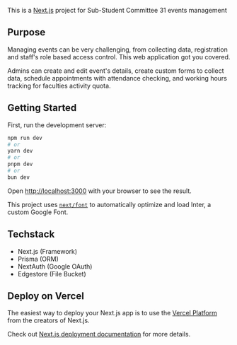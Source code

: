 This is a [Next.js](https://nextjs.org/) project for Sub-Student Committee 31 events management

## Purpose

Managing events can be very challenging, from collecting data, registration and staff's role based access control. This web application got you covered.

Admins can create and edit event's details, create custom forms to collect data, schedule appointments with attendance checking, and working hours tracking for faculties activity quota.

## Getting Started

First, run the development server:

```bash
npm run dev
# or
yarn dev
# or
pnpm dev
# or
bun dev
```

Open [http://localhost:3000](http://localhost:3000) with your browser to see the result.

This project uses [`next/font`](https://nextjs.org/docs/basic-features/font-optimization) to automatically optimize and load Inter, a custom Google Font.

## Techstack

- Next.js (Framework)
- Prisma (ORM)
- NextAuth (Google OAuth)
- Edgestore (File Bucket)

## Deploy on Vercel

The easiest way to deploy your Next.js app is to use the [Vercel Platform](https://vercel.com/new?utm_medium=default-template&filter=next.js&utm_source=create-next-app&utm_campaign=create-next-app-readme) from the creators of Next.js.

Check out [Next.js deployment documentation](https://nextjs.org/docs/deployment) for more details.
